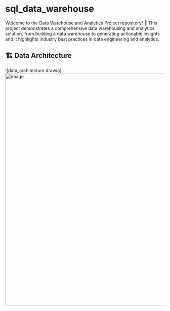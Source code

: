# sql_data_warehouse
Welcome to the Data Warehouse and Analytics Project repository! 🚀
This project demonstrates a comprehensive data warehousing and analytics solution, from building a data warehouse to generating actionable insights and it highlights industry best practices in data engineering and analytics.

## 🏗️ Data Architecture
![data_architecture drawio]<img width="1544" height="733" alt="image" src="https://github.com/user-attachments/assets/0b7756b7-f04d-4e63-9a40-f806101d647a" />

